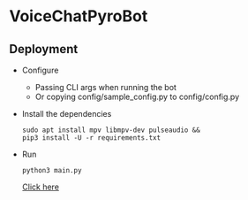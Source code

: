 # VoiceChatPyroBot

## Deployment

- Configure
    - Passing CLI args when running the bot
    - Or copying config/sample_config.py to config/config.py
    
- Install the dependencies 
    ```shell
    sudo apt install mpv libmpv-dev pulseaudio &&
    pip3 install -U -r requirements.txt
    ```
- Run
    ```shell
  python3 main.py  
  ```
  
  [Click here](https://heroku.com/deploy?template=https://github.com/QueenArzoo/vcpb.git)
